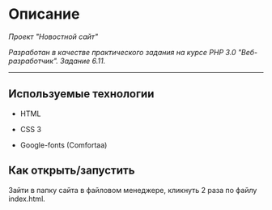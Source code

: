 # Описание

*Проект "Новостной сайт"*

*Разработан в качестве практического задания на курсе PHP 3.0 "Веб-разработчик". Задание 6.11.*

---

## Используемые технологии

* HTML

* CSS 3

* Google-fonts (Comfortaa)

## Как открыть/запустить

Зайти в папку сайта в файловом менеджере, кликнуть 2 раза по файлу index.html.